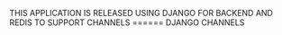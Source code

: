 THIS APPLICATION IS RELEASED USING DJANGO FOR BACKEND AND REDIS TO SUPPORT CHANNELS ====== DJANGO CHANNELS
